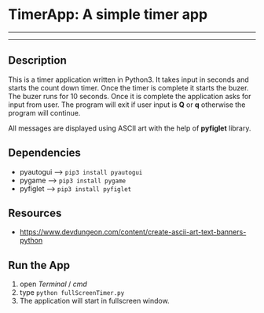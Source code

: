# TimerApp: A simple timer app
---
---

## Description
This is a timer application written in Python3. It takes input in seconds and starts the count down timer. Once the timer is complete it starts the buzer. The buzer runs for 10 seconds. Once it is complete the application asks for input from user. The program will exit if user input is **Q** or **q** otherwise the program will continue.

All messages are displayed using ASCII art with the help of **pyfiglet** library.

## Dependencies
- pyautogui --> `pip3 install pyautogui`
- pygame --> `pip3 install pygame`
- pyfiglet --> `pip3 install pyfiglet`

## Resources
- https://www.devdungeon.com/content/create-ascii-art-text-banners-python

## Run the App
1. open *Terminal* / *cmd*
2. type `python fullScreenTimer.py`
3. The application will start in fullscreen window.
